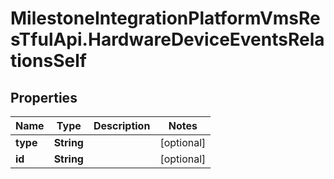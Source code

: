 # MilestoneIntegrationPlatformVmsResTfulApi.HardwareDeviceEventsRelationsSelf

## Properties
Name | Type | Description | Notes
------------ | ------------- | ------------- | -------------
**type** | **String** |  | [optional] 
**id** | **String** |  | [optional] 
